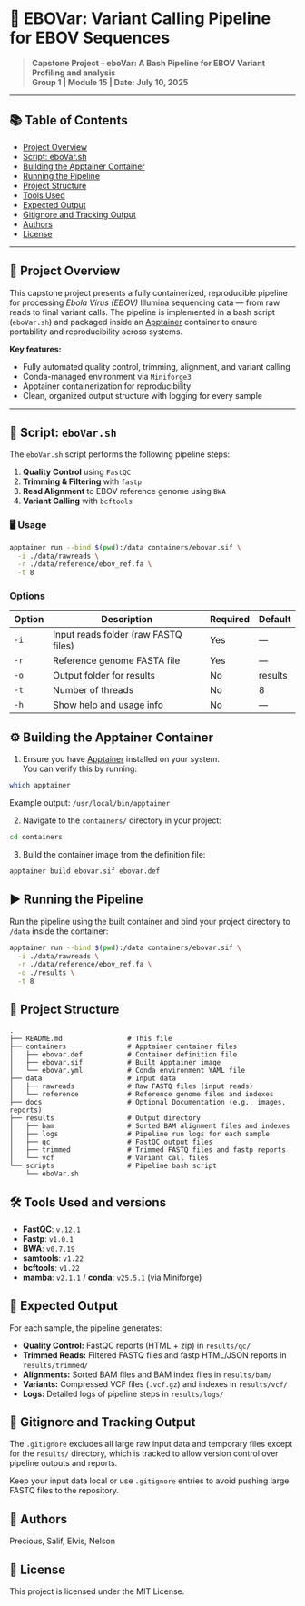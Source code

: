 # 🧬 EBOVar: Variant Calling Pipeline for EBOV Sequences

> **Capstone Project – eboVar: A Bash Pipeline for EBOV Variant Profiling and analysis**  
> **Group 1 | Module 15 | Date: July 10, 2025**

---

## 📚 Table of Contents

- [Project Overview](#-project-overview)
- [Script: eboVar.sh](#-script-ebovarsh)
- [Building the Apptainer Container](#-building-the-apptainer-container)
- [Running the Pipeline](#-running-the-pipeline)
- [Project Structure](#-project-structure)
- [Tools Used](#-tools-used)
- [Expected Output](#-expected-output)
- [Gitignore and Tracking Output](#-gitignore-and-tracking-output)
- [Authors](#-authors)
- [License](#-license)

---

## 📖 Project Overview

This capstone project presents a fully containerized, reproducible pipeline for processing *Ebola Virus (EBOV)* Illumina sequencing data — from raw reads to final variant calls. The pipeline is implemented in a bash script (`eboVar.sh`) and packaged inside an [Apptainer](https://apptainer.org) container to ensure portability and reproducibility across systems.

**Key features:**  
- Fully automated quality control, trimming, alignment, and variant calling  
- Conda-managed environment via `Miniforge3`  
- Apptainer containerization for reproducibility  
- Clean, organized output structure with logging for every sample  

---

## 🧰 Script: `eboVar.sh`

The `eboVar.sh` script performs the following pipeline steps:

1. **Quality Control** using `FastQC`  
2. **Trimming & Filtering** with `fastp`  
3. **Read Alignment** to EBOV reference genome using `BWA`  
4. **Variant Calling** with `bcftools`  

### 🖥️ Usage

```bash
apptainer run --bind $(pwd):/data containers/ebovar.sif \
  -i ./data/rawreads \
  -r ./data/reference/ebov_ref.fa \
  -t 8
```

### Options

| Option | Description                     | Required | Default |
|--------|---------------------------------|----------|---------|
| `-i`   | Input reads folder (raw FASTQ files) | Yes      | —       |
| `-r`   | Reference genome FASTA file     | Yes      | —       |
| `-o`   | Output folder for results       | No       | results |
| `-t`   | Number of threads               | No       | 8       |
| `-h`   | Show help and usage info        | No       | —       |

## ⚙️ Building the Apptainer Container

1. Ensure you have [Apptainer](https://apptainer.org) installed on your system.  
   You can verify this by running:

```bash
which apptainer
```
Example output: `/usr/local/bin/apptainer`

2. Navigate to the `containers/` directory in your project:

```bash
cd containers
```

3. Build the container image from the definition file:

```bash
apptainer build ebovar.sif ebovar.def
```

## ▶️ Running the Pipeline

Run the pipeline using the built container and bind your project directory to `/data` inside the container:

```bash
apptainer run --bind $(pwd):/data containers/ebovar.sif \
  -i ./data/rawreads \
  -r ./data/reference/ebov_ref.fa \
  -o ./results \
  -t 8
```

## 📁 Project Structure

```
.
├── README.md                # This file
├── containers               # Apptainer container files
│   ├── ebovar.def           # Container definition file
│   ├── ebovar.sif           # Built Apptainer image
│   └── ebovar.yml           # Conda environment YAML file
├── data                     # Input data
│   ├── rawreads             # Raw FASTQ files (input reads)
│   └── reference            # Reference genome files and indexes
├── docs                     # Optional Documentation (e.g., images, reports)
├── results                  # Output directory
│   ├── bam                  # Sorted BAM alignment files and indexes
│   ├── logs                 # Pipeline run logs for each sample
│   ├── qc                   # FastQC output files
│   ├── trimmed              # Trimmed FASTQ files and fastp reports
│   └── vcf                  # Variant call files
└── scripts                  # Pipeline bash script
    └── eboVar.sh
```

## 🛠️ Tools Used and versions

- **FastQC**: `v.12.1`
- **Fastp**: `v1.0.1`
- **BWA**: `v0.7.19`
- **samtools**: `v1.22`
- **bcftools**: `v1.22`
- **mamba**: `v2.1.1` / **conda**: `v25.5.1` (via Miniforge)

## 📂 Expected Output

For each sample, the pipeline generates:

- **Quality Control:** FastQC reports (HTML + zip) in `results/qc/`
- **Trimmed Reads:** Filtered FASTQ files and fastp HTML/JSON reports in `results/trimmed/`
- **Alignments:** Sorted BAM files and BAM index files in `results/bam/`
- **Variants:** Compressed VCF files (`.vcf.gz`) and indexes in `results/vcf/`
- **Logs:** Detailed logs of pipeline steps in `results/logs/`

## 📝 Gitignore and Tracking Output

The `.gitignore` excludes all large raw input data and temporary files except for the `results/` directory, which is tracked to allow version control over pipeline outputs and reports.

Keep your input data local or use `.gitignore` entries to avoid pushing large FASTQ files to the repository.

## 👥 Authors

Precious, Salif, Elvis, Nelson

## 📜 License

This project is licensed under the MIT License.





